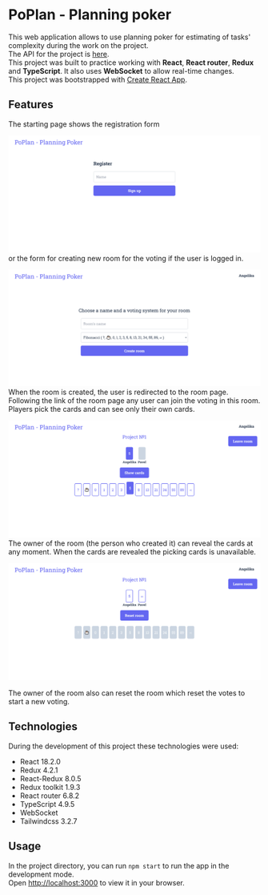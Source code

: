 # PoPlan - Planning poker
This web application allows to use planning poker for estimating of tasks' complexity during the work on the project.\
The API for the project is [here](https://github.com/violarium/poplan).\
This project was built to practice working with **React**, **React router**, **Redux** and **TypeScript**. It also uses **WebSocket** to allow real-time changes.\
This project was bootstrapped with [Create React App](https://github.com/facebook/create-react-app).
## Features
The starting page shows the registration form

![Registration page](public/registration-page.png)
or the form for creating new room for the voting if the user is logged in.

![Page with the form for creating new room](public/create-room-form.png)
When the room is created, the user is redirected to the room page. Following the link of the room page any user can join the voting in this room. Players pick the cards and can see only their own cards.

![Room page](public/room-page.png)
The owner of the room (the person who created it) can reveal the cards at any moment. When the cards are revealed the picking cards is unavailable.

![Room with revealed cards](public/revealed-cards.png)

The owner of the room also can reset the room which reset the votes to start a new voting.
## Technologies
During the development of this project these technologies were used:
* React 18.2.0
* Redux 4.2.1
* React-Redux 8.0.5
* Redux toolkit 1.9.3
* React router 6.8.2
* TypeScript 4.9.5
* WebSocket
* Tailwindcss 3.2.7
## Usage
In the project directory, you can run `npm start` to run the app in the development mode.\
Open [http://localhost:3000](http://localhost:3000) to view it in your browser.